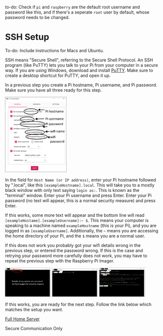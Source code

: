 to-do: Check if `pi` and `raspberry` are the default root username and password like this, and if there's a seperate `root` user by default, whose password needs to be changed.

# __SSH Setup__

To-do: Include instructions for Macs and Ubuntu.

SSH means "Secure Shell", referring to the Secure Shell Protocol. An SSH program (like PuTTY) lets you talk to your Pi from your computer in a secure way. If you are using Windows, download and install [PuTTY](../Software_Repository/SSH.md). Make sure to create a desktop shortcut for PuTTY, and open it up.

In a previous step you create a Pi hostname, Pi username, and Pi password. Make sure you have all three ready for this step.

<img src="../Media_Repository/Pi_Imager_OS_settings_1.png" alt="Previous screen where you entered your Pi hostname" title="Previous screen where you entered your Pi hostname" width="40%"/>

In the field for `Host Name (or IP address)`, enter your Pi hostname followed by ".local", like this `[exampleHostname].local`. This will take you to a mostly black window with only text saying `login as:`. This is known as the "terminal" window. Enter your Pi username and press Enter. Enter your Pi password (no text will appear, this is a normal security measure) and press Enter. 

If this works, some more text will appear and the bottom line will read `[exampleHostame].[exampleUsername]:~ $`. This means your computer is speaking to a machine named `exampleHostname` (this is your Pi), and you are logged in as `[exampleUsername]`. Additionally, the `~` means you are accessing the home directory of your Pi, and the `$` means you are a normal user.

If this does not work you probably got your wifi details wrong in the previous step, or entered the password wrong. If this is the case and retrying your password more carefully does not work, you may have to repeat the previous step with the Raspberry Pi Imager.

<img src="../Media_Repository/PuTTY_username.png" alt="PuTTY username input" title="PuTTY username input" width="30%"/> <img src="../Media_Repository/PuTTY_password.png" alt="PuTTY password input" title="PuTTY password input" width="30%"/> <img src="../Media_Repository/PuTTY_terminal_input.png" alt="PuTTY terminal input" title="PuTTY terminal input" width="30%"/> 

If this works, you are ready for the next step. Follow the link below which matches the setup you want.

[Full Home Server](../Instructions/CasaOS_Setup.md) 

Secure Communication Only
